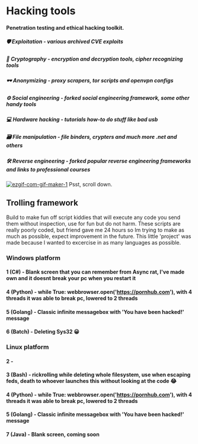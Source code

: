 # Hacking tools
#### Penetration testing and ethical hacking toolkit.

##### 🛡 Exploitation - various archived CVE exploits

##### 🔑 Cryptography - encryption and decryption tools, cipher recognizing tools

##### 🕶 Anonymizing - proxy scrapers, tor scripts and openvpn configs

##### ⚙ Social engineering - forked social engineering framework, some other handy tools 

##### 💻 Hardware hacking - tutorials how-to do stuff like bad usb

##### 🗃 File manipulation - file binders, crypters and much more .net and others

##### 🛠 Reverse engineering - forked popular reverse engineering frameworks and links to professional courses

<a href="https://ibb.co/q5QLKhT"><img src="https://i.ibb.co/X8Rf16c/ezgif-com-gif-maker-1.gif" alt="ezgif-com-gif-maker-1" border="0"></a>
Psst, scroll down.

## Trolling framework
Build to make fun off script kiddies that will execute any code you send them without inspection, use for fun but do not harm.
These scripts are really poorly coded, but friend gave me 24 hours so Im trying to make as much as possible, expect improvement in the future.
This little 'project' was made because I wanted to excercise in as many languages as possible.

### Windows platform
#### 1 (C#) - Blank screen that you can remember from Async rat, I've made own and it doesnt break your pc when you restart it
#### 4 (Python) - while True: webbrowser.open('https://pornhub.com'), with 4 threads it was able to break pc, lowered to 2 threads
#### 5 (Golang) - Classic infinite messagebox with 'You have been hacked!' message
#### 6 (Batch) - Deleting Sys32 😀
### Linux platform
#### 2 -
#### 3 (Bash) - rickrolling while deleting whole filesystem, use when escaping feds, death to whoever launches this without looking at the code 😂
#### 4 (Python) - while True: webbrowser.open('https://pornhub.com'), with 4 threads it was able to break pc, lowered to 2 threads
#### 5 (Golang) - Classic infinite messagebox with 'You have been hacked!' message
#### 7 (Java) - Blank screen, coming soon

